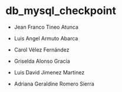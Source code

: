 # db_mysql_checkpoint
- Jean Franco Tineo Atunca

- Luis Angel Armuto Abarca

- Carol Vélez Fernández

- Griselda Alonso Gracía

- Luis David Jimenez Martinez

- Adriana Geraldine Romero Sierra
